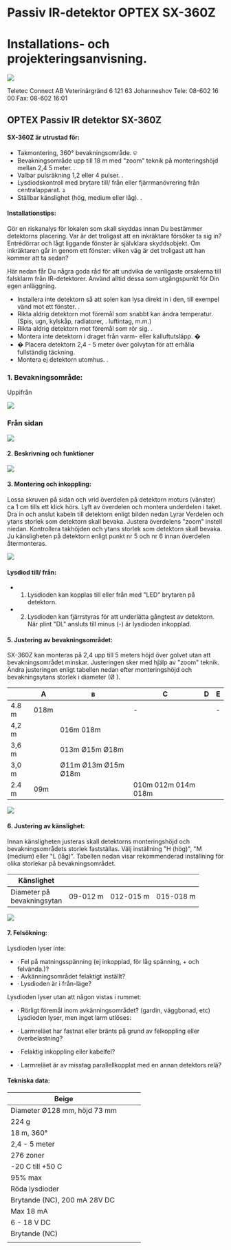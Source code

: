 # Passiv IR-detektor OPTEX SX-360Z

# Installations- och projekteringsanvisning.

![](_page_0_Picture_2.jpeg)

Teletec Connect AB Veterinärgränd 6 121 63 Johanneshov Tele: 08-602 16 00 Fax: 08-602 16:01

## OPTEX Passiv IR detektor SX-360Z

#### SX-360Z är utrustad för:

- Takmontering, 360° bevakningsområde. ତ
- Bevakningsområde upp till 18 m med "zoom" teknik på monteringshöjd mellan 2,4 5 meter. .
- Valbar pulsräkning 1,2 eller 4 pulser. .
- Lysdiodskontroll med brytare till/ från eller fjärrmanövrering från centralapparat. ತಿ
- Ställbar känslighet (hög, medium eller låg). .

#### Installationstips:

Gör en riskanalys för lokalen som skall skyddas innan Du bestämmer detektorns placering. Var är det troligast att en inkräktare försöker ta sig in? Entrédörrar och lågt liggande fönster är självklara skyddsobjekt. Om inkräktaren går in genom ett fönster: vilken väg är det troligast att han kommer att ta sedan?

Här nedan får Du några goda råd för att undvika de vanligaste orsakerna till falsklarm från IR-detektorer. Använd alltid dessa som utgångspunkt för Din egen anläggning.

- Installera inte detektorn så att solen kan lysa direkt in i den, till exempel vänd mot ett fönster. .
- Rikta aldrig detektorn mot föremål som snabbt kan ändra temperatur. (Spis, ugn, kylskåp, radiatorer, . luftintag, m.m.)
- Rikta aldrig detektorn mot föremål som rör sig. .
- Montera inte detektorn i draget från varm- eller kalluftutsläpp. �
- � Placera detektorn 2,4 - 5 meter över golvytan för att erhålla fullständig täckning.
- Montera ej detektorn utomhus. .

### 1. Bevakningsområde:

Uppifrån

![](_page_1_Picture_18.jpeg)

### Från sidan

![](_page_1_Figure_20.jpeg)

#### 2. Beskrivning och funktioner

![](_page_2_Figure_1.jpeg)

#### 3. Montering och inkoppling:

Lossa skruven på sidan och vrid överdelen på detektorn moturs (vänster) ca 1 cm tills ett klick hörs. Lyft av överdelen och montera underdelen i taket. Dra in och anslut kabeln till detektorn enligt bilden nedan Lyrar Verdelen och ytans storlek som detektorn skall bevaka. Justera överdelens "zoom" instell niedan.
Kontrollera takhöjden och ytans storlek som detektorn skall bevaka. Ju känsligheten på detektorn enligt punkt nr 5 och nr 6 innan överdelen återmonteras.

![](_page_2_Figure_4.jpeg)

#### Lysdiod till/ från:

- 1. Lysdioden kan kopplas till eller från med "LED" brytaren på detektorn.
- 2. Lysdioden kan fjärrstyras för att underlätta gångtest av detektorn. När plint "DL" ansluts till minus (-) är lysdioden inkopplad.

#### 5. Justering av bevakningsområdet:

SX-360Z kan monteras på 2,4 upp till 5 meters höjd över golvet utan att bevakningsområdet minskar. Justeringen sker med hjälp av "zoom" teknik. Ändra justeringen enligt tabellen nedan efter monteringshöjd och bevakningsytans storlek i diameter (Ø ).

|       | A    | в                         | C                         | D | E |
|-------|------|---------------------------|---------------------------|---|---|
| 4.8 m | 018m |                           | -                         |   | - |
| 4,2 m |      | 016m   018m               |                           |   |   |
| 3,6 m |      | 013m   Ø15m   Ø18m        |                           |   |   |
| 3,0 m |      | Ø11m   Ø13m   Ø15m   Ø18m |                           |   |   |
| 2.4 m | 09m  |                           | 010m   012m   014m   018m |   |   |

![](_page_3_Figure_3.jpeg)

#### 6. Justering av känslighet:

Innan känsligheten justeras skall detektorns monteringshöjd och bevakningsområdets storlek fastställas. Välj inställning "H (hög)", "M (medium) eller "L (låg)". Tabellen nedan visar rekommenderad inställning för olika storlekar på bevakningsområdet.

| Känslighet                    |          |           |           |
|-------------------------------|----------|-----------|-----------|
| Diameter på<br>bevakningsytan | 09-012 m | 012-015 m | 015-018 m |

![](_page_3_Picture_7.jpeg)

#### 7. Felsökning:

Lysdioden lyser inte:

- · Fel på matningsspänning (ej inkopplad, för låg spänning, + och felvända.)?
- · Avkänningsområdet felaktigt inställt?
- · Lysdioden är i från-läge?

Lysdioden lyser utan att någon vistas i rummet:

- · Rörligt föremål inom avkänningsområdet? (gardin, väggbonad, etc)
Lysdioden lyser, men inget larm utlöses:

- · Larmreläet har fastnat eller bränts på grund av felkoppling eller överbelastning?
- · Felaktig inkoppling eller kabelfel?
- · Larmreläet är av misstag parallellkopplat med en annan detektors relä?

#### Tekniska data:

| Beige                        |  |  |  |
|------------------------------|--|--|--|
| Diameter Ø128 mm, höjd 73 mm |  |  |  |
| 224 g                        |  |  |  |
| 18 m, 360°                   |  |  |  |
| 2,4 - 5 meter                |  |  |  |
| 276 zoner                    |  |  |  |
| -20 C till +50 C             |  |  |  |
| 95% max                      |  |  |  |
| Röda lysdioder               |  |  |  |
| Brytande (NC), 200 mA 28V DC |  |  |  |
| Max 18 mA                    |  |  |  |
| 6 - 18 V DC                  |  |  |  |
| Brytande (NC)                |  |  |  |
|                              |  |  |  |